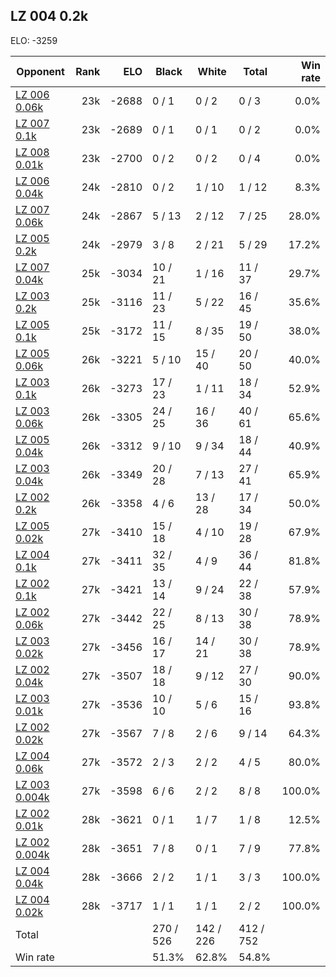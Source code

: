 ## LZ 004 0.2k ##

ELO: -3259

Opponent | Rank | ELO | Black | White | Total | Win rate
---------|-----:|----:|-------|-------|-------|-------:
[LZ 006 0.06k](LZ%20006%200.06k.md) | 23k | -2688 | 0 / 1 | 0 / 2 | 0 / 3 | 0.0%
[LZ 007 0.1k](LZ%20007%200.1k.md) | 23k | -2689 | 0 / 1 | 0 / 1 | 0 / 2 | 0.0%
[LZ 008 0.01k](LZ%20008%200.01k.md) | 23k | -2700 | 0 / 2 | 0 / 2 | 0 / 4 | 0.0%
[LZ 006 0.04k](LZ%20006%200.04k.md) | 24k | -2810 | 0 / 2 | 1 / 10 | 1 / 12 | 8.3%
[LZ 007 0.06k](LZ%20007%200.06k.md) | 24k | -2867 | 5 / 13 | 2 / 12 | 7 / 25 | 28.0%
[LZ 005 0.2k](LZ%20005%200.2k.md) | 24k | -2979 | 3 / 8 | 2 / 21 | 5 / 29 | 17.2%
[LZ 007 0.04k](LZ%20007%200.04k.md) | 25k | -3034 | 10 / 21 | 1 / 16 | 11 / 37 | 29.7%
[LZ 003 0.2k](LZ%20003%200.2k.md) | 25k | -3116 | 11 / 23 | 5 / 22 | 16 / 45 | 35.6%
[LZ 005 0.1k](LZ%20005%200.1k.md) | 25k | -3172 | 11 / 15 | 8 / 35 | 19 / 50 | 38.0%
[LZ 005 0.06k](LZ%20005%200.06k.md) | 26k | -3221 | 5 / 10 | 15 / 40 | 20 / 50 | 40.0%
[LZ 003 0.1k](LZ%20003%200.1k.md) | 26k | -3273 | 17 / 23 | 1 / 11 | 18 / 34 | 52.9%
[LZ 003 0.06k](LZ%20003%200.06k.md) | 26k | -3305 | 24 / 25 | 16 / 36 | 40 / 61 | 65.6%
[LZ 005 0.04k](LZ%20005%200.04k.md) | 26k | -3312 | 9 / 10 | 9 / 34 | 18 / 44 | 40.9%
[LZ 003 0.04k](LZ%20003%200.04k.md) | 26k | -3349 | 20 / 28 | 7 / 13 | 27 / 41 | 65.9%
[LZ 002 0.2k](LZ%20002%200.2k.md) | 26k | -3358 | 4 / 6 | 13 / 28 | 17 / 34 | 50.0%
[LZ 005 0.02k](LZ%20005%200.02k.md) | 27k | -3410 | 15 / 18 | 4 / 10 | 19 / 28 | 67.9%
[LZ 004 0.1k](LZ%20004%200.1k.md) | 27k | -3411 | 32 / 35 | 4 / 9 | 36 / 44 | 81.8%
[LZ 002 0.1k](LZ%20002%200.1k.md) | 27k | -3421 | 13 / 14 | 9 / 24 | 22 / 38 | 57.9%
[LZ 002 0.06k](LZ%20002%200.06k.md) | 27k | -3442 | 22 / 25 | 8 / 13 | 30 / 38 | 78.9%
[LZ 003 0.02k](LZ%20003%200.02k.md) | 27k | -3456 | 16 / 17 | 14 / 21 | 30 / 38 | 78.9%
[LZ 002 0.04k](LZ%20002%200.04k.md) | 27k | -3507 | 18 / 18 | 9 / 12 | 27 / 30 | 90.0%
[LZ 003 0.01k](LZ%20003%200.01k.md) | 27k | -3536 | 10 / 10 | 5 / 6 | 15 / 16 | 93.8%
[LZ 002 0.02k](LZ%20002%200.02k.md) | 27k | -3567 | 7 / 8 | 2 / 6 | 9 / 14 | 64.3%
[LZ 004 0.06k](LZ%20004%200.06k.md) | 27k | -3572 | 2 / 3 | 2 / 2 | 4 / 5 | 80.0%
[LZ 003 0.004k](LZ%20003%200.004k.md) | 27k | -3598 | 6 / 6 | 2 / 2 | 8 / 8 | 100.0%
[LZ 002 0.01k](LZ%20002%200.01k.md) | 28k | -3621 | 0 / 1 | 1 / 7 | 1 / 8 | 12.5%
[LZ 002 0.004k](LZ%20002%200.004k.md) | 28k | -3651 | 7 / 8 | 0 / 1 | 7 / 9 | 77.8%
[LZ 004 0.04k](LZ%20004%200.04k.md) | 28k | -3666 | 2 / 2 | 1 / 1 | 3 / 3 | 100.0%
[LZ 004 0.02k](LZ%20004%200.02k.md) | 28k | -3717 | 1 / 1 | 1 / 1 | 2 / 2 | 100.0%
Total | | | 270 / 526 | 142 / 226 | 412 / 752 | 
Win rate| | | 51.3% | 62.8% | 54.8% | 
